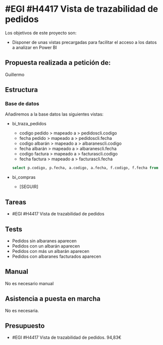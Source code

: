 # #EGI #H4417 Vista de trazabilidad de pedidos

Los objetivos de este proyecto son:
+ Disponer de unas vistas precargadas para facilitar el acceso a los datos a analizar en Power BI

## Propuesta realizada a petición de:
Guillermo

## Estructura

### Base de datos
Añadiremos a la base datos las siguientes vistas:

+ bi_traza_pedidos
    + codigo pedido > mapeado a > pedidoscli.codigo
    + fecha pedido > mapeado a > pedidoscli.fecha
    + codigo albarán > mapeado a > albaranescli.codigo
    + fecha albarán > mapeado a > albaranescli.fecha
    + codigo factura > mapeado a > facturascli.codigo
    + fecha factura > mapeado a > facturascli.fecha

    ```sql
    select p.codigo, p.fecha, a.codigo, a.fecha, f.codigo, f.fecha from pedidoscli p INNER JOIN lineaspedidoscli lp ON p.idpedido = lp.idpedido LEFT OUTER JOIN lineasalbaranescli la on lp.idlinea = la.idlineapedido LEFT OUTER JOIN albaranescli a ON la.idalbaran = a.idalbaran LEFT OUTER JOIN facturascli f on a.idfactura = f.idfactura where 1 = 1 group by p.codigo, p.fecha, a.codigo, a.fecha, f.codigo, f.fecha, p.idpedido, la.idalbaran;
    ```

+ bi_compras
    + [SEGUIR]

## Tareas
* #EGI #H4417 Vista de trazabilidad de pedidos

## Tests
+ Pedidos sin albaranes aparecen
+ Pedidos con un albarán aparecen
+ Pedidos con más un albarán aparecen
+ Pedidos con albaranes facturados aparecen


## Manual
No es necesario manual

## Asistencia a puesta en marcha
No es necesaria.

## Presupuesto
* #EGI #H4417 Vista de trazabilidad de pedidos. 94,83€
